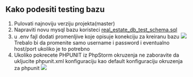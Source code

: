 <H2>Kako podesiti testing bazu</H2>
<ol>
  <li>Pulovati najnoviju verziju projekta(master)</li> 
  <li>Napraviti novu mysql bazu koristeci <a href="https://github.com/xlstefan/SINGLETON-Real-Estate-project/blob/master/Faze/Faza%204%20-%20Modelovanje%20baze%20podataka/real_estate_db_test_schema.sql">real_estate_db_test_schema.sql</a>
  <li>u .env fajl dodati promenljive koje opisuje konekciju za kreiranu bazu
    <img src="http://image.prntscr.com/image/8ce9a41d7cf149a0aaa60415ed113b9b.png"></img>
    Trebalo bi da promenite samo username i password i eventualno host/port ukoliko je to potrebno
  </li>
  <li>Ukoliko pokrecete PHPUNIT iz PhpStorm okruzenja ne zaboravite da ukljucite phpunit.xml konfiguraciju kao default konfiguraciju okruzenja za phpunit
    <img src="http://image.prntscr.com/image/97a5e4c63f3c4e12bf08c5e002a58b36.png"/>
  </li>
</ol>
